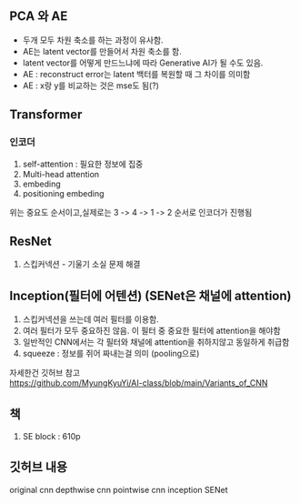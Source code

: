 ## PCA 와 AE
- 두개 모두 차원 축소를 하는 과정이 유사함.
- AE는 latent vector를 만들어서 차원 축소를 함.
- latent vector를 어떻게 만드느냐에 따라 Generative AI가 될 수도 있음.
- AE : reconstruct error는  latent 백터를 복원할 때 그 차이를 의미함
- AE : x랑 y를 비교하는 것은 mse도 됨(?)

## Transformer
### 인코더
1. self-attention : 필요한 정보에 집중
2. Multi-head attention
3. embeding
4. positioning embeding   

위는 중요도 순서이고,실제로는 3 -> 4 -> 1 -> 2 순서로 인코더가 진행됨 

## ResNet
1. 스킵커넥션 - 기울기 소실 문제 해결

## Inception(필터에 어텐션) (SENet은 채널에 attention)
1. 스킵커넥션을 쓰는데 여러 필터를 이용함.
2. 여러 필터가 모두 중요하진 않음. 이 필터 중 중요한 필터에 attention을 해야함
3. 일반적인 CNN에서는 각 필터와 채널에 attention을 취하지않고 동일하게 취급함
4. squeeze : 정보를 쥐어 짜내는걸 의미 (pooling으로)

자세한건 깃허브 참고  
https://github.com/MyungKyuYi/AI-class/blob/main/Variants_of_CNN

## 책
1. SE block : 610p

## 깃허브 내용
original cnn
depthwise cnn
pointwise cnn
inception
SENet